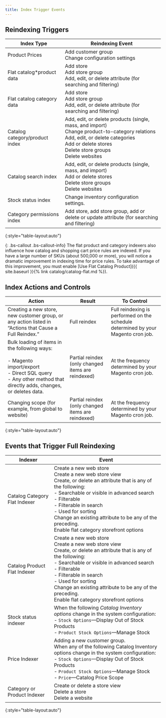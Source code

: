 ```yaml
---
title: Index Trigger Events
---
```


## Reindexing Triggers

Index Type | Reindexing Event
---------- | ----------------
Product Prices | Add customer group<br>Change configuration settings
Flat catalog\*product data | Add store<br>Add store group<br>Add, edit, or delete attribute (for searching and filtering)
Flat catalog category data | Add store<br>Add store group<br>Add, edit, or delete attribute (for searching and filtering)
Catalog category/product index | Add, edit, or delete products (single, mass, and import)<br>Change product-to-category relations<br>Add, edit, or delete categories<br>Add or delete stores<br>Delete store groups<br>Delete websites
Catalog search index | Add, edit, or delete products (single, mass, and import)<br>Add or delete stores<br>Delete store groups<br>Delete websites
Stock status index | Change inventory configuration settings.
Category permissions index | Add store, add store group, add or delete or update attribute (for searching and filtering)
{:style="table-layout:auto"}

{: .bs-callout .bs-callout-info}
The flat product and category indexers also influence how catalog and shopping cart price rules are indexed. If you have a large number of SKUs (about 500,000 or more), you will notice a dramatic improvement in indexing time for price rules. To take advantage of this improvement, you must enable [Use Flat Catalog Product]({{ site.baseurl }}{% link catalog/catalog-flat.md %}).

## Index Actions and Controls

Action | Result | To Control
------ | ------ | ----------
Creating a new store, new customer group, or any action listed in “Actions that Cause a Full Reindex.” | Full reindex | Full reindexing is performed on the schedule determined by your Magento cron job.
Bulk loading of items in the following ways:<br><br>-  Magento import/export<br>-  Direct SQL query<br>-  Any other method that directly adds, changes, or deletes data. | Partial reindex (only changed items are reindexed) | At the frequency determined by your Magento cron job.
Changing scope (for example, from global to website) | Partial reindex (only changed items are reindexed) | At the frequency determined by your Magento cron job.
{:style="table-layout:auto"}

## Events that Trigger Full Reindexing

Indexer | Event
------- | -----
Catalog Category Flat Indexer | Create a new web store<br>Create a new web store view<br>Create, or delete an attribute that is any of the following:<br>-  Searchable or visible in advanced search<br>-  Filterable<br>-  Filterable in search<br>-  Used for sorting<br>Change an existing attribute to be any of the preceding.<br>Enable flat category storefront options
Catalog Product Flat Indexer | Create a new web store<br>Create a new web store view<br>Create, or delete an attribute that is any of the following:<br>-  Searchable or visible in advanced search<br>-  Filterable<br>-  Filterable in search<br>-  Used for sorting <br>Change an existing attribute to be any of the preceding.<br>Enable flat category storefront options
Stock status indexer | When the following _Catalog Inventory options_ change in the system configuration:<br>-  `Stock Options`—Display Out of Stock Products<br>-  `Product Stock Options`—Manage Stock
Price Indexer | Adding a new customer group.<br>When any of the following Catalog Inventory options change in the system configuration:<br>-  `Stock Options`—Display Out of Stock Products<br>-  `Product Stock Options`—Manage Stock<br>-  `Price`—Catalog Price Scope
Category or Product Indexer | Create or delete a store view<br>Delete a store<br>Delete a website
{:style="table-layout:auto"}
